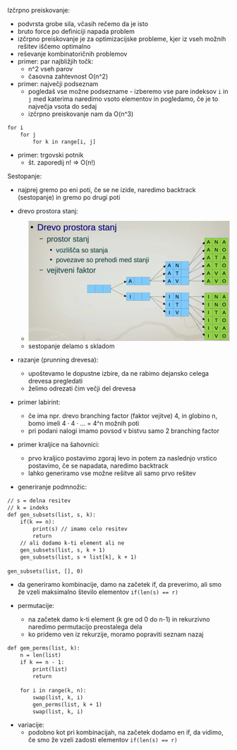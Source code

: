 Izčrpno preiskovanje:
- podvrsta grobe sila, včasih rečemo da je isto
- bruto force po definiciji napada problem
- izčrpno preiskovanje je za optimizacijske probleme, kjer iz vseh možnih rešitev iščemo optimalno
- reševanje kombinatoričnih problemov
- primer: par najbližjih točk:
	- n^2 vseh parov
	- časovna zahtevnost O(n^2)
- primer: največji podseznam
	- pogledaš vse možne podsezname - izberemo vse pare indeksov `i` in `j` med katerima naredimo vsoto elementov in pogledamo, če je to največja vsota do sedaj
	- izčrpno preiskovanje nam da O(n^3)
```
for i
	for j
		for k in range[i, j]
```
- primer: trgovski potnik
	- št. zaporedij n! => O(n!)

Sestopanje:
- najprej gremo po eni poti, če se ne izide, naredimo backtrack (sestopanje) in gremo po drugi poti
- drevo prostora stanj:
	- ![400](../../Images2/Pasted%20image%2020241119135845.png)
	- sestopanje delamo s skladom

- razanje (prunning drevesa):
	- upoštevamo le dopustne izbire, da ne rabimo dejansko celega drevesa pregledati
	- želimo odrezati čim večji del drevesa
- primer labirint:
	- če ima npr. drevo branching factor (faktor vejitve) 4, in globino n, bomo imeli $4\cdot4\cdot ...$ = 4^n možnih poti
	- pri podani nalogi imamo povsod v bistvu samo 2 branching factor
- primer kraljice na šahovnici:
	- prvo kraljico postavimo zgoraj levo in potem za naslednjo vrstico postavimo, če se napadata, naredimo backtrack
	- lahko generiramo vse možne rešitve ali samo prvo rešitev

- generiranje podmnožic:
```
// s = delna resitev
// k = indeks
def gen_subsets(list, s, k):
	if(k == n):
		print(s) // imamo celo resitev
		return
	// ali dodamo k-ti element ali ne
	gen_subsets(list, s, k + 1)
	gen_subsets(list, s + list[k], k + 1)

gen_subsets(list, [], 0)
```
- da generiramo kombinacije, damo na začetek if, da preverimo, ali smo že vzeli maksimalno število elementov `if(len(s) == r)`

- permutacije:
	- na začetek damo k-ti element (k gre od 0 do n-1) in rekurzivno naredimo permutacijo preostalega dela
	- ko pridemo ven iz rekurzije, moramo popraviti seznam nazaj
```
def gem_perms(list, k):
	n = len(list)
	if k == n - 1:
		print(list)
		return

	for i in range(k, n):
		swap(list, k, i)
		gen_perms(list, k + 1)
		swap(list, k, i)
```

- variacije:
	- podobno kot pri kombinacijah, na začetek dodamo en if, da vidimo, če smo že vzeli zadosti elementov `if(len(s) == r)`
